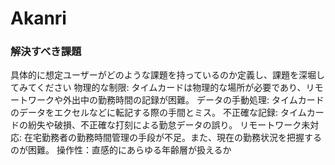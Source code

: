 # Akanri
### 解決すべき課題
具体的に想定ユーザーがどのような課題を持っているのか定義し、課題を深堀してみてください
物理的な制限: タイムカードは物理的な場所が必要であり、リモートワークや外出中の勤務時間の記録が困難。
データの手動処理: タイムカードのデータをエクセルなどに転記する際の手間とミス。
不正確な記録: タイムカードの紛失や破損、不正確な打刻による勤怠データの誤り。
リモートワーク未対応: 在宅勤務者の勤務時間管理の手段が不足。また、現在の勤務状況を把握するのが困難。
操作性：直感的にあらゆる年齢層が扱えるか


